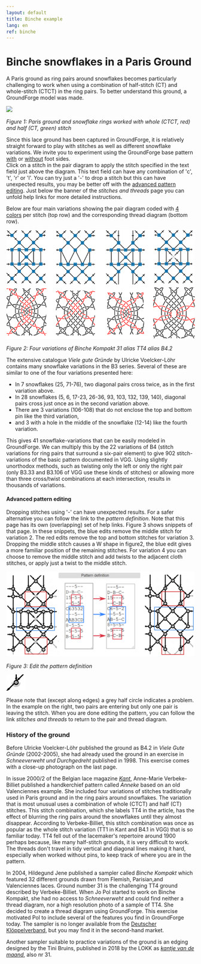 ```yaml
---
layout: default
title: Binche example
lang: en
ref: binche
---
```


Binche snowflakes in a Paris Ground
===================================
 
A Paris ground as ring pairs around snowflakes becomes particularly challenging to work when using a combination of half-stitch (CT) and whole-stitch (CTCT) in the ring pairs.
To better understand this ground, a GroundForge model was made.

![](images/kompakt-31-challenge.png)

_Figure 1: Paris ground and snowflake rings worked with whole (CTCT, red) and half (CT, green) stitch_

Since this lace ground has been captured in GroundForge, it is relatively straight forward to play with stitches as well as different snowflake variations. 
We invite you to experiment using the GroundForge base pattern [with] or [without] foot sides.  
Click on a stitch in the pair diagram to apply the stitch specified in the text field just above the diagram.
This text field can have any combination of 'c', 't', 'r' or 'l'. You can try just a '-' to drop a stitch
but this can have unexpected results, you may be better off with the [advanced pattern editing](#advanced-pattern-editing).
Just below the banner of the _stitches and threads_ page you can unfold help links for more detailed instructions.

Below are four main variations showing the pair diagram coded with [4 colors] per stitch (top row) and the corresponding thread diagram (bottom row).

[4 colors]: color-rules

![](images/kompakt-31.png)

_Figure 2: Four variations of Binche Kompakt 31 alias TT4 alias B4.2_

<a id="nrs"></a>

The extensive catalogue _Viele gute Gründe_ by Ulricke Voelcker-Löhr contains many snowflake variations in the B3 series.  Several of these are similar to one of the four variations presented here:
* In 7 snowflakes (25, 71-76), two diagonal pairs cross twice, as in the first variation above.
* In 28 snowflakes (5, 6, 17-23, 26-36, 93, 103, 132, 139, 140), diagonal pairs cross just once as in the second variation above.
* There are 3 variations (106-108) that do not enclose the top and bottom pin like the third variation,
* and 3 with a hole in the middle of the snowflake (12-14) like the fourth variation. 
 
 This gives 41 snowflake-variations that can be easily modeled in GroundForge. We can multiply this by the 22 variations of B4 (stitch variations for ring pairs that surround a six-pair element) to give 902 stitch-variations of the basic pattern documented in VGG.  Using slightly unorthodox methods, such as twisting only the left or only the right pair (only B3.33 and B3.106 of VGG use these kinds of stitches) or allowing more than three cross/twist combinations at each intersection, results in thousands of variations.

[without]: /GroundForge/stitches?patchWidth=19&patchHeight=22&d1=ctct&e2=ct&c2=ct&a2=lct&f3=ctct&d3=ctc&b3=ctct&a3=ct&e4=ctc&c4=ctc&f5=ctc&e5=ctc&d5=ctc&c5=ctc&b5=ctc&a5=ct&d6=ctc&f7=ctc&e7=ctc&d7=ctc&c7=ctc&b7=ctc&a7=rct&e8=ctc&c8=ctc&a8=ct&f9=lctct&d9=ctc&b9=rctct&e10=lct&c10=rct&a10=ct&tile=---5--,D-B-C-,15-5-5,--5-5-,C63532,---5--,AAB3CD,8-5-5-,-5-5-5,B-5-5-&footsideStitch=ctctt&tileStitch=ctc&headsideStitch=ctctt&shiftColsSW=0&shiftRowsSW=10&shiftColsSE=6&shiftRowsSE=5
[with]: /GroundForge/stitches?patchWidth=19&patchHeight=21&y1=ctcttr&g1=ctct&a1=ctcttl&x2=ctc&w2=ctc&h2=ct&f2=ct&d2=ct&c2=ctc&b2=ctc&x3=ctcrr&w3=ctc&i3=ctct&g3=ctc&e3=ctct&d3=ct&c3=ctc&b3=ctcll&y4=ctcttr&x4=ctc&w4=ctc&h4=ctc&f4=ctc&c4=ctc&b4=ctc&a4=ctcttl&i5=ctc&h5=ctc&g5=ctc&f5=ctc&e5=ctc&d5=ct&g6=ctc&y7=ctcttr&x7=ctcrr&w7=ctc&i7=ctcr&h7=ctc&g7=ctc&f7=ctc&e7=ctcl&d7=ct&c7=ctc&b7=ctcll&a7=ctcttl&x8=ctc&w8=ctc&h8=ctcr&f8=ctcl&d8=ct&c8=ctc&b8=ctc&i9=ctct&g9=ctct&e9=ctct&x10=ctcrr&w10=ctc&h10=ct&f10=ct&d10=ct&c10=ctc&b10=ctcll&footside=B--,XCD,-11,B88,XXX,---,AAA,X78,X--,-AA&tile=---5--,D-B-C-,15-5-5,--5-5-,C63532,---5--,AAB3CD,8-5-5-,-5-5-5,B-5-5-&headside=--C,ABX,88-,11C,XXX,---,DDD,14X,--X,DD-&footsideStitch=ctct&tileStitch=ctc&headsideStitch=ctct&shiftColsSW=0&shiftRowsSW=10&shiftColsSE=6&shiftRowsSE=5

#### Advanced pattern editing

Dropping stitches using '-' can have unexpected results. 
For a safer alternative you can follow the link to the _pattern definition_.
Note that this page has its own (overlapping) set of help links.
Figure 3 shows snippets of that page.
In these snippets, the blue edits remove the middle stitch for variation 2.
The red edits remove the top and bottom stitches for variation 3.
Dropping the middle stitch causes a W shape in figure2, the blue edit gives a more familiar position of the remaining stitches.
For variation 4 you can choose to remove the middle stitch and add twists to the adjacent cloth stitches,
or apply just a twist to the middle stitch.

![](images/drop-stitches.png) 

_Figure 3: Edit the pattern definition_

![](images/error_indication.png?align=right)

Please note that (except along edges) a grey half circle indicates a problem.
In the example on the right, two pairs are entering but only one pair is leaving the stitch.
When you are done editing the pattern, you can follow the link _stitches and threads_
to return to the pair and thread diagram.

### History of the ground

Before Ulricke Voelcker-Löhr published the ground as B4.2 in _Viele Gute Gründe_ (2002-2005), she had already used the ground in an exercise in _Schneeverweht und Durchgedreht_ published in 1998.  This exercise comes with a close-up photograph on the last page.

In issue 2000/2 of the Belgian lace magazine [_Kant_](https://www.kantcentrum.eu/en/magazine), Anne-Marie Verbeke-Billiet published a handkerchief pattern called _Anneke_ based on an old Valenciennes example.  She included four variations of stitches traditionally used in Paris ground and in the ring pairs around snowflakes.  The variation that is most unusual uses a combination of whole (CTCT) and half (CT) stitches.  This stitch combination, which she labels TT4 in the article, has the effect of blurring the ring pairs around the snowflakes until they almost disappear.  According to Verbeke-Billiet, this stitch combination was once as popular as the whole stitch variation (TT1 in Kant and B4.1 in VGG) that is so familiar today. TT4 fell out of the lacemaker's repertoire around 1900 perhaps because, like many half-stitch grounds, it is very difficult to work. The threads don't travel in tidy vertical and diagonal lines making it hard, especially when worked without pins, to keep track of where you are in the pattern.
 
In 2004, Hildegund Jene published a sampler called _Binche Kompakt_ which featured 32 different grounds drawn from Flemish, Parisian,and Valenciennes laces.  Ground number 31 is the challenging TT4 ground described by Verbeke-Billiet.  When Jo Pol started to work on Binche Kompakt, she had no access to _Schneeverweht_ and could find neither a thread diagram, nor a high resolution photo of a sample of TT4.  She decided to create a thread diagram using GroundForge.  This exercise motivated Pol to include several of the features you find in GroundForge today. 
The sampler is no longer available from the [Deutscher Klöppelverband], but you may find it in the second-hand market.

[Deutscher Klöppelverband]: https://www.deutscher-kloeppelverband.de/

Another sampler suitable to practice variations of the ground is an edging designed by the Tini Bruins,
published in 2018 by the LOKK as _[kantje van de maand]_, also nr 31.

[kantje van de maand]: https://lokknl.org/patronen/de-kantjes-van-de-maand/